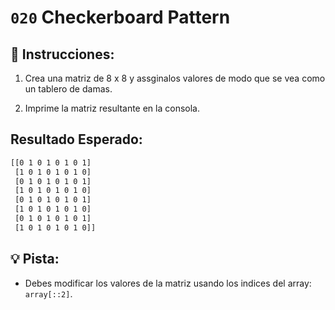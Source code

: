 # `020` Checkerboard Pattern

## 📝 Instrucciones:

1. Crea una matriz de 8 x 8 y assginalos valores de modo que se vea como un tablero de damas.

2. Imprime la matriz resultante en la consola.

## Resultado Esperado:

```bash
[[0 1 0 1 0 1 0 1]
 [1 0 1 0 1 0 1 0]
 [0 1 0 1 0 1 0 1]
 [1 0 1 0 1 0 1 0]
 [0 1 0 1 0 1 0 1]
 [1 0 1 0 1 0 1 0]
 [0 1 0 1 0 1 0 1]
 [1 0 1 0 1 0 1 0]]
```

## 💡 Pista:

+ Debes modificar los valores de la matriz usando los indices del array: `array[::2]`.
